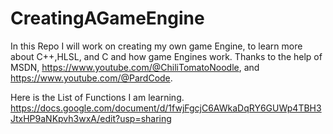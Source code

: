 # CreatingAGameEngine
In this Repo I will work on creating my own game Engine, to learn more about C++,HLSL, and C and how game Engines work. Thanks to the help of MSDN, https://www.youtube.com/@ChiliTomatoNoodle, and https://www.youtube.com/@PardCode. 

Here is the List of Functions I am learning.
https://docs.google.com/document/d/1fwjFgcjC6AWkaDqRY6GUWp4TBH3JtxHP9aNKpvh3wxA/edit?usp=sharing
